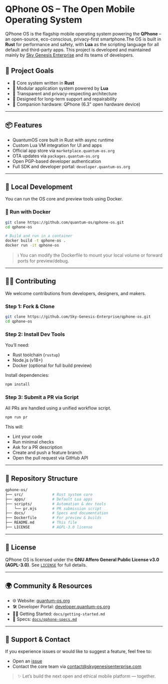 # QPhone OS – The Open Mobile Operating System

QPhone OS is the flagship mobile operating system powering the **QPhone** – an open-source, eco-conscious, privacy-first smartphone.The OS is built in **Rust** for performance and safety, with **Lua** as the scripting language for all default and third-party apps.
This project is developed and maintained mainly by [Sky Genesis Enterprise](https://skygenesisenterprise.com) and its teams of developers.

## 🚀 Project Goals

- 🦀 Core system written in **Rust**
- 🧩 Modular application system powered by **Lua**
- 🔐 Transparent and privacy-respecting architecture
- 🌱 Designed for long-term support and repairability
- 📱 Companion hardware: QPhone (6.3" open hardware device)

---

## 📦 Features

- QuantumOS core built in Rust with async runtime
- Custom Lua VM integration for UI and apps
- Official app store via `marketplace.quantum-os.org`
- OTA updates via `packages.quantum-os.org`
- Open PGP-based developer authentication
- Full SDK and developer portal: `developer.quantum-os.org`

---

## 🧪 Local Development

You can run the OS core and preview tools using Docker.

### 🐳 Run with Docker

```bash
git clone https://github.com/quantum-os/qphone-os.git
cd qphone-os

# Build and run in a container
docker build -t qphone-os .
docker run -it qphone-os
````

> ℹ️ You can modify the Dockerfile to mount your local volume or forward ports for preview/debug.

---

## 🧑‍💻 Contributing

We welcome contributions from developers, designers, and makers.

### Step 1: Fork & Clone

```bash
git clone https://github.com/Sky-Genesis-Enterprise/qphone-os.git
cd qphone-os
```

### Step 2: Install Dev Tools

You’ll need:

* Rust toolchain (`rustup`)
* Node.js (v18+)
* Docker (optional for full build preview)

Install dependencies:

```bash
npm install
```

### Step 3: Submit a PR via Script

All PRs are handled using a unified workflow script.

```bash
npm run pr
```

This will:

* Lint your code
* Run minimal checks
* Ask for a PR description
* Create and push a feature branch
* Open the pull request via GitHub API

---

## 📂 Repository Structure

```bash
qphone-os/
├── src/             # Rust system core
├── apps/            # Default Lua apps
├── scripts/         # Automation & dev tools
│   └── pr.mjs       # PR submission script
├── docs/            # Specs and documentation
├── Dockerfile       # For preview & builds
├── README.md        # This file
├── LICENSE          # AGPL-3.0 license
```

---

## 📜 License

QPhone OS is licensed under the **GNU Affero General Public License v3.0 (AGPL-3.0)**.
See [`LICENSE`](./LICENSE) for full details.

---

## 🌍 Community & Resources

* 🌐 Website: [quantum-os.org](https://quantum-os.org)
* 🛠 Developer Portal: [developer.quantum-os.org](https://developer.quantum-os.org)
* 🧑‍🎓 Getting Started: `docs/getting-started.md`
* 📘 Specs: [`docs/qphone-specs.md`](./docs/qphone-specs.md)

---

## 🙌 Support & Contact

If you experience issues or would like to suggest a feature, feel free to:

* Open an [issue](https://github.com/quantum-os/qphone-os/issues)
* Contact the core team via [contact@skygenesisenterprise.com](mailto:contact@skygenesisenterprise.com)

> ✨ Let’s build the next open and ethical mobile platform — together.
